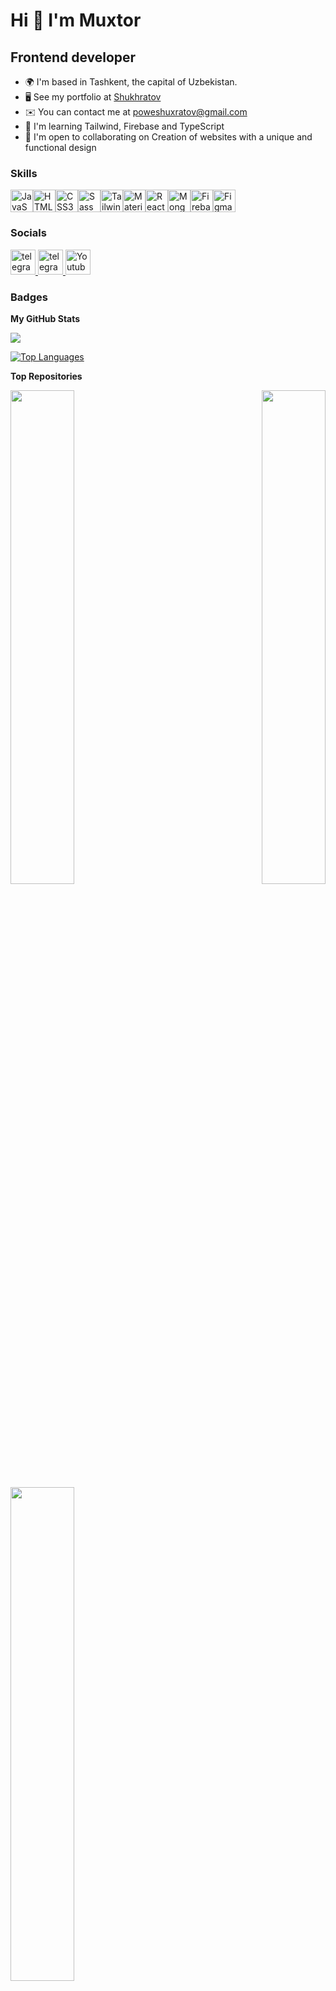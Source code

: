 Hi 👋 I'm Muxtor
=======================

Frontend developer
------------------

* 🌍  I'm based in Tashkent, the capital of Uzbekistan.
* 🖥️  See my portfolio at [Shukhratov](http://shukhratov-mid-portfolio.netlify.app)
* ✉️  You can contact me at [poweshuxratov@gmail.com](mailto:poweshuxratov@gmail.com)
* 🧠  I'm learning Tailwind, Firebase and TypeScript
* 🤝  I'm open to collaborating on Creation of websites with a unique and functional design

### Skills

<p align="left">
<a href="https://developer.mozilla.org/en-US/docs/Web/JavaScript" target="_blank" rel="noreferrer"><img src="https://raw.githubusercontent.com/danielcranney/readme-generator/main/public/icons/skills/javascript-colored.svg" width="36" height="36" alt="JavaScript" /></a><a href="https://developer.mozilla.org/en-US/docs/Glossary/HTML5" target="_blank" rel="noreferrer"><img src="https://raw.githubusercontent.com/danielcranney/readme-generator/main/public/icons/skills/html5-colored.svg" width="36" height="36" alt="HTML5" /></a><a href="https://www.w3.org/TR/CSS/#css" target="_blank" rel="noreferrer"><img src="https://raw.githubusercontent.com/danielcranney/readme-generator/main/public/icons/skills/css3-colored.svg" width="36" height="36" alt="CSS3" /></a><a href="https://sass-lang.com/" target="_blank" rel="noreferrer"><img src="https://raw.githubusercontent.com/danielcranney/readme-generator/main/public/icons/skills/sass-colored.svg" width="36" height="36" alt="Sass" /></a><a href="https://tailwindcss.com/" target="_blank" rel="noreferrer"><img src="https://raw.githubusercontent.com/danielcranney/readme-generator/main/public/icons/skills/tailwindcss-colored.svg" width="36" height="36" alt="TailwindCSS" /></a><a href="https://mui.com/" target="_blank" rel="noreferrer"><img src="https://raw.githubusercontent.com/danielcranney/readme-generator/main/public/icons/skills/materialui-colored.svg" width="36" height="36" alt="Material UI" /></a><a href="https://reactjs.org/" target="_blank" rel="noreferrer"><img src="https://raw.githubusercontent.com/danielcranney/readme-generator/main/public/icons/skills/react-colored.svg" width="36" height="36" alt="React" /></a><a href="https://www.mongodb.com/" target="_blank" rel="noreferrer"><img src="https://raw.githubusercontent.com/danielcranney/readme-generator/main/public/icons/skills/mongodb-colored.svg" width="36" height="36" alt="MongoDB" /></a><a href="https://firebase.google.com/" target="_blank" rel="noreferrer"><img src="https://raw.githubusercontent.com/danielcranney/readme-generator/main/public/icons/skills/firebase-colored.svg" width="36" height="36" alt="Firebase" /></a><a href="https://www.figma.com/" target="_blank" rel="noreferrer"><img src="https://raw.githubusercontent.com/danielcranney/readme-generator/main/public/icons/skills/figma-colored.svg" width="36" height="36" alt="Figma" /></a>
</p>

### Socials

<p align="left"> 
     <a href="https://www.codepen.io/Shukhratov3082" target="_blank">
      <img src="https://cdn-icons-png.flaticon.com/512/2111/2111646.png" width="40" height="40" alt="telegram group" />
    </a>
    <a href="https://t.me/Shukhratov_3082" target="_blank">
      <img src="https://raw.githubusercontent.com/danielcranney/readme-generator/main/public/icons/socials/codepen-dark.svg" width="40" height="40" alt="telegram group" />
    </a>
    <a href="https://www.youtube.com/@Shukhratov" target="_blank">
      <img src="https://cdn-icons-png.flaticon.com/512/3670/3670147.png" width="40" height="40" alt="Youtube"/>
    </a>
</p>
    
### Badges

<b>My GitHub Stats</b>

<a href="http://www.github.com/Shukhratov3082"><img src="https://github-readme-streak-stats.herokuapp.com/?user=Shukhratov3082&stroke=ffffff&background=1c1917&ring=0891b2&fire=0891b2&currStreakNum=ffffff&currStreakLabel=0891b2&sideNums=ffffff&sideLabels=ffffff&dates=ffffff&hide_border=true" /></a>

<a href="https://github.com/Shukhratov3082" align="left"><img src="https://github-readme-stats.vercel.app/api/top-langs/?username=Shukhratov3082&langs_count=10&title_color=0891b2&text_color=ffffff&icon_color=0891b2&bg_color=1c1917&hide_border=true&locale=en&custom_title=Top%20%Languages" alt="Top Languages" /></a>

<b>Top Repositories</b>

<div width="100%" align="center"><a href="https://github.com/Shukhratov3082/Instagram-Clone" align="left"><img align="left" width="45%" src="https://github-readme-stats.vercel.app/api/pin/?username=Shukhratov3082&repo=Instagram-Clone&title_color=0891b2&text_color=ffffff&icon_color=0891b2&bg_color=1c1917&hide_border=true&locale=en" /></a><a href="https://github.com/Shukhratov3082/Pokemons-Site" align="right"><img align="right" width="45%" src="https://github-readme-stats.vercel.app/api/pin/?username=Shukhratov3082&repo=Pokemons-Site&title_color=0891b2&text_color=ffffff&icon_color=0891b2&bg_color=1c1917&hide_border=true&locale=en" /></a></div><br /><br /><br /><br /><br /><br /><br />

<br /><br /><br /><br /><br />

<div width="100%" align="center"><a href="https://github.com/Shukhratov3082/Book-shelf" align="left"><img align="left" width="45%" src="https://github-readme-stats.vercel.app/api/pin/?username=Shukhratov3082&repo=Book-shelf&title_color=0891b2&text_color=ffffff&icon_color=0891b2&bg_color=1c1917&hide_border=true&locale=en" /></a></div>
